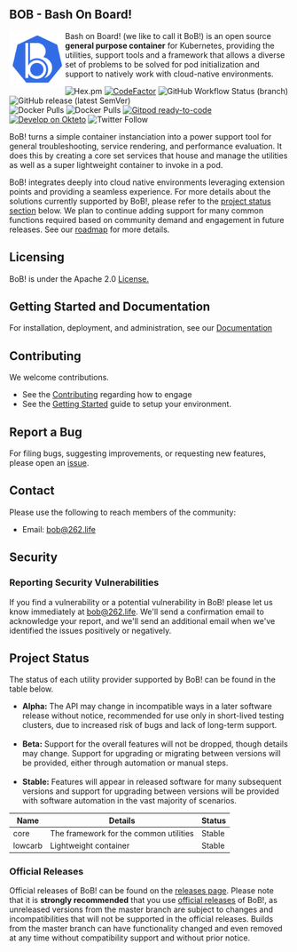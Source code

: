 
## BOB - Bash On Board!

<img alt="bob" align="left" src="https://github.com/262life/artwork/raw/main/logos/BobLogo-Color.png" width="20%" height="20%">

Bash on Board! (we like to call it BoB!) is an open source **general purpose container** for Kubernetes, providing the utilities, support tools and a framework that allows a diverse set of problems to be solved for pod initialization and support to natively work with cloud-native environments.

![Hex.pm](https://img.shields.io/hexpm/l/apa)
[![CodeFactor](https://www.codefactor.io/repository/github/262life/bob/badge)](https://www.codefactor.io/repository/github/262life/bob)
![GitHub Workflow Status (branch)](https://img.shields.io/github/workflow/status/262life/bob/release/v0.9.15-rc7?label=build%20v0.9.15-rc7)
![GitHub release (latest SemVer)](https://img.shields.io/github/v/release/262life/bob)\
![Docker Pulls](https://img.shields.io/docker/pulls/262life/bob-core?label=docker%20pulls%20-%20bob-core)
![Docker Pulls](https://img.shields.io/docker/pulls/262life/bob-lowcarb?label=docker%20pulls%20-%20bob-lowcarb)
[![Gitpod ready-to-code](https://img.shields.io/badge/Gitpod-ready--to--code-blue?logo=gitpod)](https://gitpod.io/#https://github.com/262life/bob)\
[![Develop on Okteto](https://img.shields.io/badge/Okteto-Kubernetes%20for%20Developers-brightgreen?logo=apache-echarts)](https://cloud.okteto.com/deploy)
![Twitter Follow](https://img.shields.io/twitter/follow/262life?style=social)

BoB! turns a simple container instanciation into a power support tool for general troubleshooting, service rendering, and performance evaluation.  It does this by creating a core set services that house and manage the utilities as well as a super lightweight container to invoke in a pod.

BoB! integrates deeply into cloud native environments leveraging extension points and providing a seamless experience.
For more details about the solutions currently supported by BoB!, please refer to the [project status section](#project-status) below.
We plan to continue adding support for many common functions required based on community demand and engagement in future releases. See our [roadmap](docs/road.md) for more details.

## Licensing

BoB! is under the Apache 2.0 [License.](LICENSE.md)

## Getting Started and Documentation

For installation, deployment, and administration, see our [Documentation](docs/documentation.md)

## Contributing

We welcome contributions. 
* See the [Contributing](docs/contrib.md) regarding how to engage 
* See the [Getting Started](docs/getting_started.md) guide to setup your environment.

## Report a Bug

For filing bugs, suggesting improvements, or requesting new features, please open an [issue](https://github.com/262life/bob/issues).

## Contact

Please use the following to reach members of the community:

- Email: [bob@262.life](mailto:bob@262.life)

## Security

### Reporting Security Vulnerabilities

If you find a vulnerability or a potential vulnerability in BoB! please let us know immediately at [bob@262.life](mailto:bob@262.life). We'll send a confirmation email to acknowledge your
report, and we'll send an additional email when we've identified the issues positively or
negatively.

## Project Status

The status of each utility provider supported by BoB! can be found in the table below.

- **Alpha:** The API may change in incompatible ways in a later software release without notice, recommended for use only in short-lived testing clusters, due to increased risk of bugs and lack of long-term support.<br><br>
- **Beta:** Support for the overall features will not be dropped, though details may change. Support for upgrading or migrating between versions will be provided, either through automation or manual steps.<br><br>
- **Stable:** Features will appear in released software for many subsequent versions and support for upgrading between versions will be provided with software automation in the vast majority of scenarios.

|Name|Details|Status                              
| -  | - | - |
|core|The framework for the common utilities|Stable|                                           
|lowcarb|Lightweight container|Stable|            

### Official Releases

Official releases of BoB! can be found on the [releases page](https://github.com/262life/bob/releases).
Please note that it is **strongly recommended** that you use [official releases](https://github.com/262life/bob/releases) of BoB!, as unreleased versions from the master branch are subject to changes and incompatibilities that will not be supported in the official releases.
Builds from the master branch can have functionality changed and even removed at any time without compatibility support and without prior notice.


